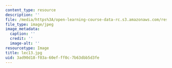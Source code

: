 ```yaml
---
content_type: resource
description: ''
file: /media/https%3A/open-learning-course-data-rc.s3.amazonaws.com/res-18-005-highlights-of-calculus-spring-2010/3ad90d18f03a60efff0c7b63dbb5d3fe_lec13.jpg
file_type: image/jpeg
image_metadata:
  caption: ''
  credit: ''
  image-alt: ''
resourcetype: Image
title: lec13.jpg
uid: 3ad90d18-f03a-60ef-ff0c-7b63dbb5d3fe
---
```

